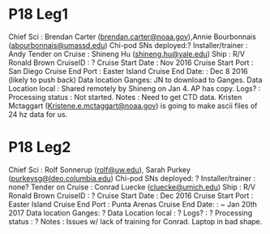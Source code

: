 

# P18 Leg1


Chief Sci   	    : Brendan Carter  (brendan.carter@noaa.gov),Annie Bourbonnais (abourbonnais@umassd.edu)
Chi-pod SNs deployed:?
Installer/trainer   : Andy
Tender on Cruise    : Shineng Hu (shineng.hu@yale.edu)
Ship 	 	            : R/V Ronald Brown
CruiseID 	          : ?
Cruise Start Date   : Nov 2016
Cruise Start Port   : San Diego
Cruise End Port     : Easter Island
Cruise End Date:    : Dec 8 2016 (likely to push back)
Data location Ganges: JN to download to Ganges.
Data Location local : Shared remotely by Shineng on Jan 4. AP has copy.
Logs?               :
Processing status   : Not started.
Notes 	 	    : Need to get CTD data. Kristen Mctaggart (Kristene.e.mctaggart@noaa.gov) is going to make ascii files of 24 hz data for us.



# P18 Leg2

Chief Sci	           : Rolf Sonnerup (rolf@uw.edu), Sarah Purkey (purkeysg@ldeo.columbia.edu)
Chi-pod SNs deployed: ?
Installer/trainer   : none?
Tender on Cruise    : Conrad Luecke (cluecke@umich.edu)
Ship 	 	            : R/V Ronald Brown
CruiseID 	          : ?
Cruise Start Date   : Dec 2016
Cruise Start Port   : Easter Island
Cruise End Port     : Punta Arenas
Cruise End Date:    : ~ Jan 20th 2017
Data location Ganges: ?
Data Location local : ?
Logs?               : ?
Processing status   : ?
Notes 	 	          : Issues w/ lack of training for Conrad. Laptop in bad shape. 
